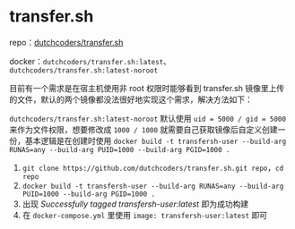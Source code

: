 # transfer.sh

repo：[dutchcoders/transfer.sh](https://github.com/dutchcoders/transfer.sh.git)

docker：`dutchcoders/transfer.sh:latest`、`dutchcoders/transfer.sh:latest-noroot`

目前有一个需求是在宿主机使用非 root 权限时能够看到 transfer.sh 镜像里上传的文件，默认的两个镜像都没法很好地实现这个需求，解决方法如下：

`dutchcoders/transfer.sh:latest-noroot` 默认使用 `uid = 5000 / gid = 5000` 来作为文件权限，想要修改成 `1000 / 1000` 就需要自己获取镜像后自定义创建一份，基本逻辑是在创建时使用 `docker build -t transfersh-user --build-arg RUNAS=any --build-arg PUID=1000 --build-arg PGID=1000 .`

1. `git clone https://github.com/dutchcoders/transfer.sh.git repo`，`cd repo`
2. `docker build -t transfersh-user --build-arg RUNAS=any --build-arg PUID=1000 --build-arg PGID=1000 .`
3. 出现 *Successfully tagged transfersh-user:latest* 即为成功构建
4. 在 `docker-compose.yml` 里使用 `image: transfersh-user:latest` 即可